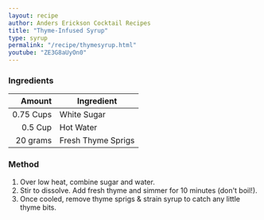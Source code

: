 ```yaml
---
layout: recipe
author: Anders Erickson Cocktail Recipes
title: "Thyme-Infused Syrup"
type: syrup
permalink: "/recipe/thymesyrup.html"
youtube: "ZE3G8aUyOn0"
---
```


### Ingredients

| Amount  | Ingredient               |
| --------: | ------------------ |
| 0.75 Cups | White Sugar        |
|   0.5 Cup | Hot Water          |
|  20 grams | Fresh Thyme Sprigs |

### Method

1. Over low heat, combine sugar and water.
2. Stir to dissolve. Add fresh thyme and simmer for 10 minutes (don't boil!).
3. Once cooled, remove thyme sprigs & strain syrup to catch any little thyme bits.
